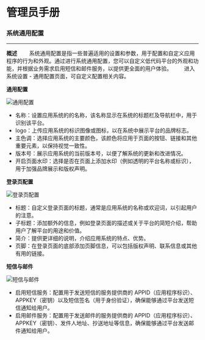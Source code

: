# 管理员手册
### 系统通用配置
---------------
**概述**
&emsp;&emsp;系统通用配置是指一些普遍适用的设置和参数，用于配置和自定义应用程序的行为和外观。通过进行系统通用配置，您可以自定义低代码平台的外观和功能，并根据业务需求启用短信和邮件服务，以提供更全面的用户体验。
&emsp;&emsp;进入系统设置 - 通用配置页面，可自定义配置相关内容。

**通用配置**

![通用配置](https://mldocs.ks3-cn-beijing.ksyuncs.com/%E9%80%9A%E7%94%A8%E9%85%8D%E7%BD%AE/%E9%80%9A%E7%94%A8%E9%85%8D%E7%BD%AE.png)

* 名称：设置应用系统的的名称，该名称显示在系统的标题栏及导航栏中，用于识别该平台。  
* logo：上传应用系统的标识图像或图标，以在系统中展示平台的品牌标志。  
* 主色调：选择应用系统的主要颜色，该颜色将应用于页面的按钮、链接和其他重要元素，以保持视觉一致性。  
* 版本号：展示应用系统的当前版本号，以便了解系统的更新和改进情况。  
* 开启页面水印：选择是否在页面上添加水印（例如透明的平台名称或标识），用于加强品牌展示和版权声明。  

**登录页配置**

![登录页配置](https://mldocs.ks3-cn-beijing.ksyuncs.com/%E9%80%9A%E7%94%A8%E9%85%8D%E7%BD%AE/%E7%99%BB%E5%BD%95%E9%A1%B5%E9%85%8D%E7%BD%AE.png)

* 标题：自定义登录页面的标题，通常是应用系统的名称或欢迎词，以引起用户的注意。  
* 子标题：添加额外的信息，例如登录页面的描述或关于平台的简短介绍，帮助用户了解平台的用途和价值。  
* 简介：提供更详细的说明，介绍应用系统的特点、优势。  
* 页脚：在登录页面的底部添加页脚信息，可以包括版权声明、联系信息或其他有用的链接。  

**短信与邮件**

![短信与邮件](https://mldocs.ks3-cn-beijing.ksyuncs.com/%E9%80%9A%E7%94%A8%E9%85%8D%E7%BD%AE/%E7%9F%AD%E4%BF%A1%E4%B8%8E%E9%82%AE%E4%BB%B6.png)

* 启用短信服务：配置用于发送短信的服务提供商的 APPID（应用程序标识）、APPKEY（密钥）以及短信签名（用于身份验证），确保能够通过平台发送短信通知给用户。  
* 启用邮件服务：配置用于发送邮件的服务提供商的 APPID（应用程序标识）、APPKEY（密钥）、发件人地址、抄送地址等信息，确保能够通过平台发送邮件通知给用户。  